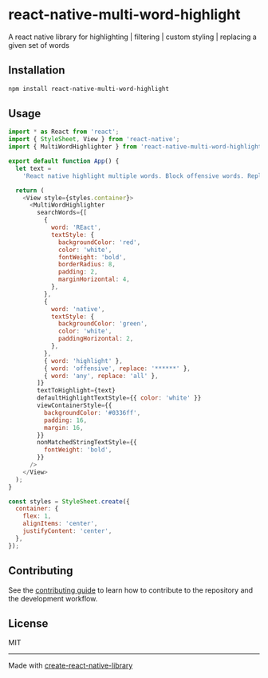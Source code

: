 # react-native-multi-word-highlight

A react native library for highlighting | filtering | custom styling | replacing a given set of words

## Installation

```sh
npm install react-native-multi-word-highlight
```

## Usage

```js
import * as React from 'react';
import { StyleSheet, View } from 'react-native';
import { MultiWordHighlighter } from 'react-native-multi-word-highlight';

export default function App() {
  let text =
    'React native highlight multiple words. Block offensive words. Replace any text.';

  return (
    <View style={styles.container}>
      <MultiWordHighlighter
        searchWords={[
          {
            word: 'REact',
            textStyle: {
              backgroundColor: 'red',
              color: 'white',
              fontWeight: 'bold',
              borderRadius: 8,
              padding: 2,
              marginHorizontal: 4,
            },
          },
          {
            word: 'native',
            textStyle: {
              backgroundColor: 'green',
              color: 'white',
              paddingHorizontal: 2,
            },
          },
          { word: 'highlight' },
          { word: 'offensive', replace: '******' },
          { word: 'any', replace: 'all' },
        ]}
        textToHighlight={text}
        defaultHighlightTextStyle={{ color: 'white' }}
        viewContainerStyle={{
          backgroundColor: '#0336ff',
          padding: 16,
          margin: 16,
        }}
        nonMatchedStringTextStyle={{
          fontWeight: 'bold',
        }}
      />
    </View>
  );
}

const styles = StyleSheet.create({
  container: {
    flex: 1,
    alignItems: 'center',
    justifyContent: 'center',
  },
});
```

## Contributing

See the [contributing guide](CONTRIBUTING.md) to learn how to contribute to the repository and the development workflow.

## License

MIT

---

Made with [create-react-native-library](https://github.com/callstack/react-native-builder-bob)
